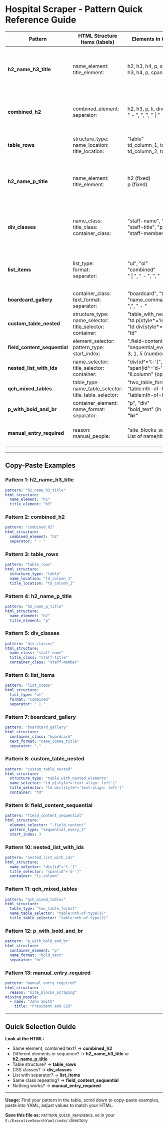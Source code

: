 # Hospital Scraper - Pattern Quick Reference Guide

| **Pattern** | **HTML Structure Items (labels)** | **Elements in the Structure** | **FAC & Hospital** |
|-------------|-----------------------------------|-------------------------------|-------------------|
| **h2_name_h3_title** | name_element:<br>title_element: | h2, h3, h4, p, strong, span<br>h3, h4, p, span, div | FAC-707 Ross Memorial<br>FAC-624 Campbellford<br>FAC-596 Stevenson |
| **combined_h2** | combined_element:<br>separator: | h2, h3, p, li, div, span<br>" - ", ", ", " \| " | FAC-941 Brockville<br>FAC-952 Southlake<br>FAC-619 Smith Falls |
| **table_rows** | structure_type:<br>name_location:<br>title_location: | "table"<br>td_column_1, td_column_2<br>td_column_2, td_column_3 | FAC-661 Espanola<br>FAC-781 St. Joseph's TB |
| **h2_name_p_title** | name_element:<br>title_element: | h2 (fixed)<br>p (fixed) | FAC-953 Headwaters<br>FAC-632 St. Mary's KW<br>FAC-932 Elizabeth Bruyère |
| **div_classes** | name_class:<br>title_class:<br>container_class: | "staff-name", "exec-name"<br>"staff-title", "position"<br>"staff-member" (optional) | FAC-606 Queensway Carleton<br>FAC-695 Arnprior<br>FAC-905 Hamilton HS |
| **list_items** | list_type:<br>format:<br>separator: | "ul", "ol"<br>"combined"<br>" \| ", " - ", ", " | FAC-957 Hanover<br>FAC-790 Grey Bruce<br>FAC-850 Runnymede |
| **boardcard_gallery** | container_class:<br>text_format:<br>separator: | "boardcard", "team-card"<br>"name_comma_title"<br>",", " - " | FAC-935 Kemptville |
| **custom_table_nested** | structure_type:<br>name_selector:<br>title_selector:<br>container: | "table_with_nested_elements"<br>"td p[style*='left']"<br>"td div[style*='left']"<br>"td" | (No current examples) |
| **field_content_sequential** | element_selector:<br>pattern_type:<br>start_index: | ".field-content", ".bio-item"<br>"sequential_every_3"<br>3, 1, 5 (number) | FAC-939 Holland Bloorview |
| **nested_list_with_ids** | name_selector:<br>title_selector:<br>container: | "div[id^='t-']", "#name-"<br>"span[id^='d-']", "#title-"<br>"li.column" (optional) | FAC-827 Baycrest |
| **qch_mixed_tables** | table_type:<br>name_table_selector:<br>title_table_selector: | "two_table_format"<br>"table:nth-of-type(1)"<br>"table:nth-of-type(2)" | FAC-777 Queensway Carleton |
| **p_with_bold_and_br** | container_element:<br>name_format:<br>separator: | "p", "div"<br>"bold_text" (in <strong>)<br>"br" | FAC-975 Wingham |
| **manual_entry_required** | reason:<br>manual_people: | "site_blocks_scraping"<br>List of name/title pairs | FAC-947 Pembroke<br>FAC-927 Orillia |

---

## Copy-Paste Examples

### Pattern 1: h2_name_h3_title
```yaml
pattern: "h2_name_h3_title"
html_structure:
  name_element: "h2"
  title_element: "h3"
```

### Pattern 2: combined_h2
```yaml
pattern: "combined_h2"
html_structure:
  combined_element: "h2"
  separator: " - "
```

### Pattern 3: table_rows
```yaml
pattern: "table_rows"
html_structure:
  structure_type: "table"
  name_location: "td_column_1"
  title_location: "td_column_2"
```

### Pattern 4: h2_name_p_title
```yaml
pattern: "h2_name_p_title"
html_structure:
  name_element: "h2"
  title_element: "p"
```

### Pattern 5: div_classes
```yaml
pattern: "div_classes"
html_structure:
  name_class: "staff-name"
  title_class: "staff-title"
  container_class: "staff-member"
```

### Pattern 6: list_items
```yaml
pattern: "list_items"
html_structure:
  list_type: "ul"
  format: "combined"
  separator: " | "
```

### Pattern 7: boardcard_gallery
```yaml
pattern: "boardcard_gallery"
html_structure:
  container_class: "boardcard"
  text_format: "name_comma_title"
  separator: ","
```

### Pattern 8: custom_table_nested
```yaml
pattern: "custom_table_nested"
html_structure:
  structure_type: "table_with_nested_elements"
  name_selector: "td p[style*='text-align: left']"
  title_selector: "td div[style*='text-align: left']"
  container: "td"
```

### Pattern 9: field_content_sequential
```yaml
pattern: "field_content_sequential"
html_structure:
  element_selector: ".field-content"
  pattern_type: "sequential_every_3"
  start_index: 3
```

### Pattern 10: nested_list_with_ids
```yaml
pattern: "nested_list_with_ids"
html_structure:
  name_selector: "div[id^='t-']"
  title_selector: "span[id^='d-']"
  container: "li.column"
```

### Pattern 11: qch_mixed_tables
```yaml
pattern: "qch_mixed_tables"
html_structure:
  table_type: "two_table_format"
  name_table_selector: "table:nth-of-type(1)"
  title_table_selector: "table:nth-of-type(2)"
```

### Pattern 12: p_with_bold_and_br
```yaml
pattern: "p_with_bold_and_br"
html_structure:
  container_element: "p"
  name_format: "bold_text"
  separator: "br"
```

### Pattern 13: manual_entry_required
```yaml
pattern: "manual_entry_required"
html_structure:
  reason: "site_blocks_scraping"
missing_people:
  - name: "John Smith"
    title: "President and CEO"
```

---

## Quick Selection Guide

**Look at the HTML:**
- Same element, combined text? → **combined_h2**
- Different elements in sequence? → **h2_name_h3_title** or **h2_name_p_title**
- Table structure? → **table_rows**
- CSS classes? → **div_classes**
- List with separator? → **list_items**
- Same class repeating? → **field_content_sequential**
- Nothing works? → **manual_entry_required**

---

**Usage:** Find your pattern in the table, scroll down to copy-paste examples, paste into YAML, adjust values to match your HTML.

**Save this file as:** `PATTERN_QUICK_REFERENCE.md` in your `E:/ExecutiveSearchYaml/code/` directory